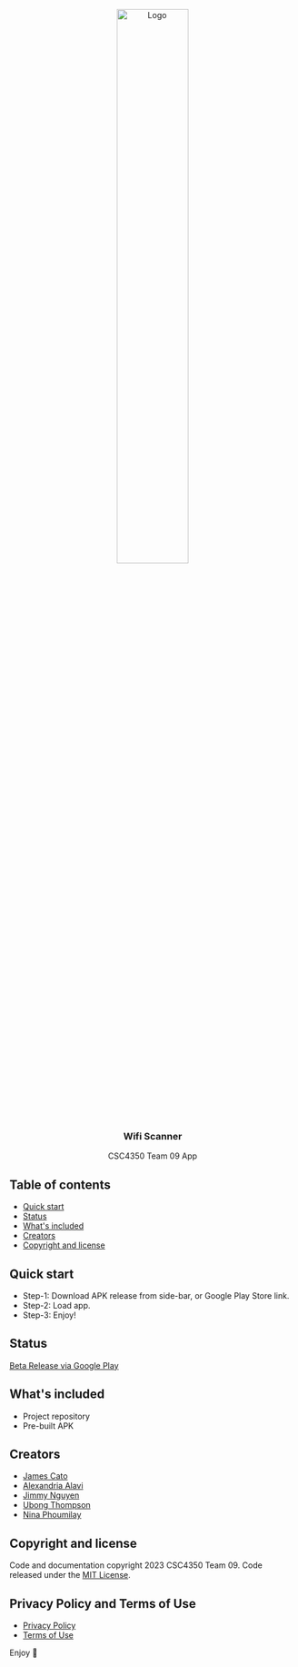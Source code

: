 <p align="center">
    <img src="https://upload.wikimedia.org/wikipedia/commons/thumb/a/ae/WiFi_Logo.svg/1200px-WiFi_Logo.svg.png" alt="Logo" width=50% height=50%>
  </a>

  <h3 align="center">Wifi Scanner</h3>

  <p align="center">
    CSC4350 Team 09 App
    <br>
  </p>
</p>


## Table of contents

- [Quick start](#quick-start)
- [Status](#status)
- [What's included](#whats-included)
- [Creators](#creators)
- [Copyright and license](#copyright-and-license)


## Quick start

- Step-1: Download APK release from side-bar, or Google Play Store link.
- Step-2: Load app.
- Step-3: Enjoy!


## Status

[Beta Release via Google Play](https://play.google.com/store/apps/details?id=com.shovelteam.shovelpaladin)

## What's included

- Project repository
- Pre-built APK

## Creators

- [James Cato](https://github.com/catoja1107)
- [Alexandria Alavi](https://github.com/alexjanette)
- [Jimmy Nguyen](https://github.com/dnguyen00)
- [Ubong Thompson](https://github.com/ubbiehawk)
- [Nina Phoumilay](https://github.com/nphoumilay1)

## Copyright and license

Code and documentation copyright 2023 CSC4350 Team 09. Code released under the [MIT License](https://github.com/catoja1107/WifiScan/blob/main/LICENSE).

## Privacy Policy and Terms of Use

- [Privacy Policy](https://github.com/catoja1107/WifiScan/blob/main/privacy_policy.md)
- [Terms of Use](https://github.com/catoja1107/WifiScan/blob/main/terms_and_conditions.md)

Enjoy :metal:
